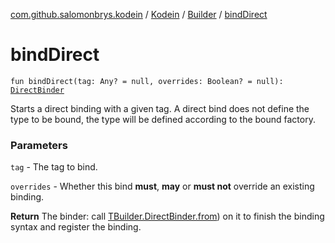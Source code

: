 [com.github.salomonbrys.kodein](../../index.md) / [Kodein](../index.md) / [Builder](index.md) / [bindDirect](.)

# bindDirect

`fun bindDirect(tag: Any? = null, overrides: Boolean? = null): `[`DirectBinder`](-t-builder/-direct-binder/index.md)

Starts a direct binding with a given tag. A direct bind does not define the type to be bound, the type will be defined according to the bound factory.

### Parameters

`tag` - The tag to bind.

`overrides` - Whether this bind **must**, **may** or **must not** override an existing binding.

**Return**
The binder: call [TBuilder.DirectBinder.from](-t-builder/-direct-binder/from.md)) on it to finish the binding syntax and register the binding.


